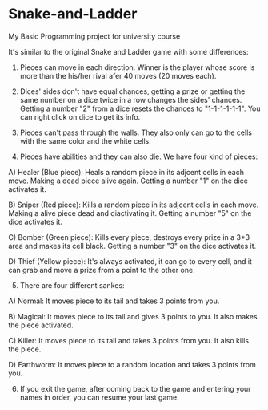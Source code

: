 # Snake-and-Ladder

My Basic Programming project for university course

It's similar to the original Snake and Ladder game with some differences:


1. Pieces can move in each direction. Winner is the player whose score is more than the his/her rival afer 40 moves (20 moves each).


2. Dices' sides don't have equal chances, getting a prize or getting the same number on a dice twice in a row changes the sides' chances. Getting a number "2" from a dice resets the chances to "1-1-1-1-1-1". You can right click on dice to get its info.


3. Pieces can't pass through the walls. They also only can go to the cells with the same color and the white cells.


4. Pieces have abilities and they can also die. We have four kind of pieces:

A) Healer (Blue piece): Heals a random piece in its adjcent cells in each move. Making a dead piece alive again. Getting a number "1" on the dice activates it.

B) Sniper (Red piece): Kills a random piece in its adjcent cells in each move. Making a alive piece dead and diactivating it. Getting a number "5" on the dice activates it.

C) Bomber (Green piece): Kills every piece, destroys every prize in a 3*3 area and makes its cell black. Getting a number "3" on the dice activates it.

D) Thief (Yellow piece): It's always activated, it can go to every cell, and it can grab and move a prize from a point to the other one.


5. There are four different sankes:

A) Normal: It moves piece to its tail and takes 3 points from you.

B) Magical: It moves piece to its tail and gives 3 points to you. It also makes the piece activated.

C) Killer: It moves piece to its tail and takes 3 points from you. It also kills the piece.

D) Earthworm: It moves piece to a random location and takes 3 points from you.


6. If you exit the game, after coming back to the game and entering your names in order, you can resume your last game.
